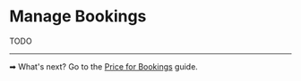 # Manage Bookings

TODO

---

➡ What's next? Go to the [Price for Bookings](./price-for-bookings.md) guide.

